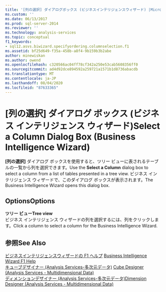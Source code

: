 ```yaml
---
title: '[列の選択] ダイアログボックス (ビジネスインテリジェンスウィザード) |Microsoft Docs'
ms.custom: ''
ms.date: 06/13/2017
ms.prod: sql-server-2014
ms.reviewer: ''
ms.technology: analysis-services
ms.topic: conceptual
f1_keywords:
- sql12.asvs.biwizard.specifyordering.columnselection.f1
ms.assetid: bf25d649-f35a-458b-a8f4-9b159b3b2abe
author: minewiskan
ms.author: owend
ms.openlocfilehash: c320566ac04ff78cf342a250e53cab5608356ff0
ms.sourcegitcommit: ad4d92dce894592a259721a1571b1d8736abacdb
ms.translationtype: MT
ms.contentlocale: ja-JP
ms.lasthandoff: 08/04/2020
ms.locfileid: "87633365"
---
```

# <a name="select-a-column-dialog-box-business-intelligence-wizard"></a><span data-ttu-id="da016-102">[列の選択] ダイアログ ボックス (ビジネス インテリジェンス ウィザード)</span><span class="sxs-lookup"><span data-stu-id="da016-102">Select a Column Dialog Box (Business Intelligence Wizard)</span></span>
  <span data-ttu-id="da016-103">**[列の選択]** ダイアログ ボックスを使用すると、ツリー ビューに表されるテーブルの一覧から列を選択できます。</span><span class="sxs-lookup"><span data-stu-id="da016-103">Use the **Select a Column** dialog box to select a column from a list of tables presented in a tree view.</span></span> <span data-ttu-id="da016-104">ビジネス インテリジェンス ウィザードで、このダイアログ ボックスが表示されます。</span><span class="sxs-lookup"><span data-stu-id="da016-104">The Business Intelligence Wizard opens this dialog box.</span></span>  
  
## <a name="options"></a><span data-ttu-id="da016-105">Options</span><span class="sxs-lookup"><span data-stu-id="da016-105">Options</span></span>  
 <span data-ttu-id="da016-106">**ツリー ビュー**</span><span class="sxs-lookup"><span data-stu-id="da016-106">**Tree view**</span></span>  
 <span data-ttu-id="da016-107">ビジネス インテリジェンス ウィザードの列を選択するには、列をクリックします。</span><span class="sxs-lookup"><span data-stu-id="da016-107">Click a column to select a column for the Business Intelligence Wizard.</span></span>  
  
## <a name="see-also"></a><span data-ttu-id="da016-108">参照</span><span class="sxs-lookup"><span data-stu-id="da016-108">See Also</span></span>  
 <span data-ttu-id="da016-109">[ビジネスインテリジェンスウィザードの F1 ヘルプ](business-intelligence-wizard-f1-help.md) </span><span class="sxs-lookup"><span data-stu-id="da016-109">[Business Intelligence Wizard F1 Help](business-intelligence-wizard-f1-help.md) </span></span>  
 <span data-ttu-id="da016-110">[キューブデザイナー &#40;Analysis Services-多次元データ&#41;](cube-designer-analysis-services-multidimensional-data.md) </span><span class="sxs-lookup"><span data-stu-id="da016-110">[Cube Designer &#40;Analysis Services - Multidimensional Data&#41;](cube-designer-analysis-services-multidimensional-data.md) </span></span>  
 [<span data-ttu-id="da016-111">ディメンションデザイナー &#40;Analysis Services-多次元データ&#41;</span><span class="sxs-lookup"><span data-stu-id="da016-111">Dimension Designer &#40;Analysis Services - Multidimensional Data&#41;</span></span>](dimension-designer-analysis-services-multidimensional-data.md)  
  
  
